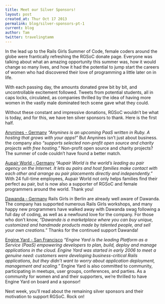```yaml
---
title: Meet our Silver Sponsors!
layout: post
created_at: Thur Oct 17 2013
permalink: blog/silver-sponsors-pt-1
current: blog
author: Tam
twitter: travelingtamm
---
```


In the lead up to the Rails Girls Summer of Code, female coders around the globe were frantically refreshing the RGSoC donate page. Everyone was talking about what an amazing opportunity this summer was, how it would change so many lives, and how it had the potential to jump start the careers of women who had discovered their love of programming a little later on in life. 

With each passing day, the amounts donated grew bit by bit, and uncontrollable excitement followed. Tweets from potential students, all in caps locks, circulated, as companies thrilled by the idea of having more women in the vastly male dominated tech scene gave what they could. 

Without these constant and impressive donations, RGSoC wouldn’t be what is today, and for this, we have ten silver sponsors to thank. Here is the first half.

[Anynines - Germany](http://www.anynines.com/)
_“Anynines is an upcoming PaaS written in Ruby. A hosting that grows with your apps!”_ But Anynines isn’t just about business. the company also _“supports selected non-profit open source and charity projects with free hosting.”_ Non-profit open source and charity projects? The summer of code couldn’t have found a better match. 

[Aupair World - Germany](http://www.aupair-world.net/)
_“Aupair World is the world’s leading au pair agency on the Internet. It lets au pairs and host families make contact with each other and arrange au pair placements directly and independently.”_ With 24 full-time employees, Aupair World not only helps families find their perfect au pair, but is now also a supporter of RGSoC and female programmers around the world. Thank you!

[Dawanda - Germany](http://de.dawanda.com/)
Rails Girls in Berlin are already well aware of Dawanda. The company has supported numerous Rails Girls workshops, and many happy new programmers have walked away with Dawanda swag following a full day of coding, as well as a newfound love for the company. For those who don’t know, _“Dawanda is a marketplace where you can buy unique, customized and handmade products made by talented people, and sell your own creations.”_ Thanks for the continued support Dawanda!

[Engine Yard - San Francisco](https://www.engineyard.com/)
_“Engine Yard is the leading Platform as a Service (PaaS) empowering developers to plan, build, deploy and manage applications in the cloud. Engine Yard was started in early 2006 to meet a genuine need: customers were developing business-critical Rails applications, but they didn’t want to worry about application deployment, management and scaling.”_ Engine Yard is also committed to community, participating in meetups, user groups, conferences, and parties. As a community for women and and their supporters, we’re thrilled to have Engine Yard on board and a sponsor!

Next week, you’ll read about the remaining silver sponsors and their motivation to support RGSoC. Rock on!
